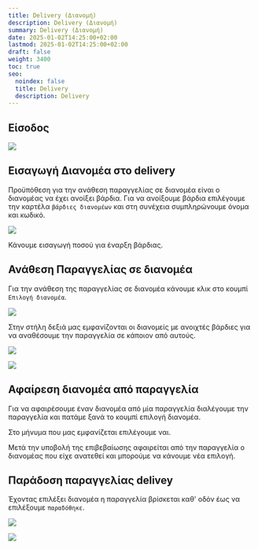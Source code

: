 ```yaml
---
title: Delivery (Διανομή)
description: Delivery (Διανομή)
summary: Delivery (Διανομή)
date: 2025-01-02T14:25:00+02:00
lastmod: 2025-01-02T14:25:00+02:00
draft: false
weight: 3400
toc: true
seo:
  noindex: false
  title: Delivery
  description: Delivery
---
```


## Είσοδος

![](/images/delivery-001.jpg)

## Εισαγωγή Διανομέα στο delivery

Προϋπόθεση για την ανάθεση παραγγελίας σε διανομέα είναι ο διανομέας να έχει ανοίξει βάρδια.
Για να ανοίξουμε βάρδια επιλέγουμε την καρτέλα `βάρδιες διανομέων` και στη συνέχεια
συμπληρώνουμε όνομα και κωδικό.

![](/images/delivery-002.jpg)

Κάνουμε εισαγωγή ποσού για έναρξη βάρδιας.

## Ανάθεση Παραγγελίας σε διανομέα

Για την ανάθεση της παραγγελίας σε διανομέα κάνουμε κλικ στο κουμπί `Επιλογή διανομέα`.

![](/images/delivery-003.jpg)

Στην στήλη δεξιά μας εμφανίζονται οι διανομείς με ανοιχτές βάρδιες για να αναθέσουμε την παραγγελία σε κάποιον από αυτούς.

![](/images/delivery-003a.jpg)

![](/images/delivery-004.jpg)

## Αφαίρεση διανομέα από παραγγελία

Για να αφαιρέσουμε έναν διανομέα από μία παραγγελία διαλέγουμε την παραγγελία και πατάμε ξανά το κουμπί επιλογή διανομέα.

Στο μήνυμα που μας εμφανίζεται επιλέγουμε ναι.



Μετά την υποβολή της επιβεβαίωσης αφαιρείται από την παραγγελία ο διανομέας που είχε ανατεθεί και μπορούμε να κάνουμε νέα επιλογή.


## Παράδοση παραγγελίας delivey

Έχοντας επιλέξει διανομέα η παραγγελία βρίσκεται καθ' οδόν έως να επιλέξουμε `παραδόθηκε`.

![](/images/delivery-005.jpg)

![](/images/delivery-006.jpg)

